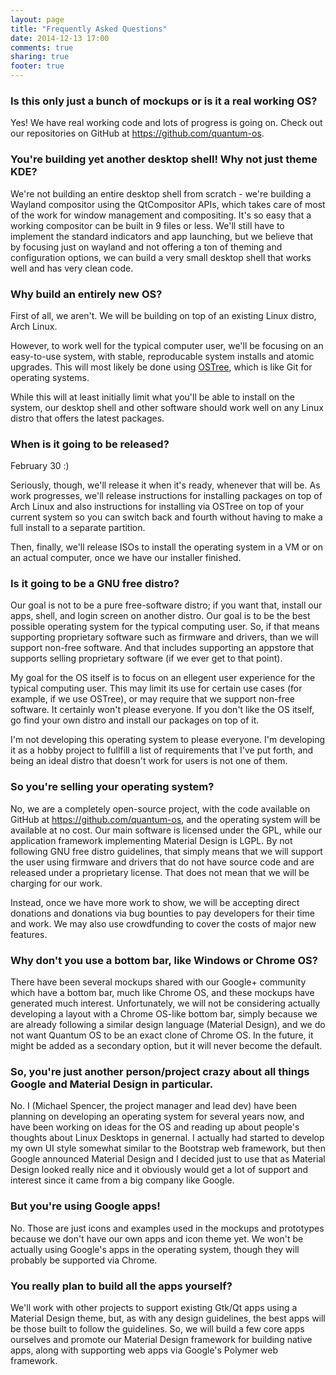 ```yaml
---
layout: page
title: "Frequently Asked Questions"
date: 2014-12-13 17:00
comments: true
sharing: true
footer: true
---
```


### Is this only just a bunch of mockups or is it a real working OS?

Yes! We have real working code and lots of progress is going on. Check out our repositories on GitHub
at <https://github.com/quantum-os>.

### You're building yet another desktop shell! Why not just theme KDE?

We're not building an entire desktop shell from scratch - we're building a Wayland compositor
using the QtCompositor APIs, which takes care of most of the work for window management and
compositing. It's so easy that a working compositor can be built in 9 files or less. We'll still
have to implement the standard indicators and app launching, but we believe that by focusing just
on wayland and not offering a ton of theming and configuration options, we can build a very small
desktop shell that works well and has very clean code.

### Why build an entirely new OS?

First of all, we aren't. We will be building on top of an existing Linux distro, Arch Linux.

However, to work well for the typical computer user, we'll be focusing on an easy-to-use system,
with stable, reproducable system installs and atomic upgrades. This will most likely be done using
[OSTree](https://wiki.gnome.org/action/show/Projects/OSTree), which is like Git for operating
systems.

While this will at least initially limit what you'll be able to install on the system, our desktop
shell and other software should work well on any Linux distro that offers the latest packages.

### When is it going to be released?

February 30 :)

Seriously, though, we'll release it when it's ready, whenever that will be. As work progresses,
we'll release instructions for installing packages on top of Arch Linux and also instructions for
installing via OSTree on top of your current system so you can switch back and fourth without having
to make a full install to a separate partition.

Then, finally, we'll release ISOs to install the operating system in a VM or on an actual computer,
once we have our installer finished.

### Is it going to be a GNU free distro?

Our goal is not to be a pure free-software distro; if you want that, install our apps, shell, and
login screen on another distro. Our goal is to be the best possible operating system for the typical
computing user. So, if that means supporting proprietary software such as firmware and drivers, than
we will support non-free software. And that includes supporting an appstore that supports selling
proprietary software (if we ever get to that point).

My goal for the OS itself is to focus on an ellegent user experience for the typical computing user.
This may limit its use for certain use cases (for example, if we use OSTree), or may require that
we support non-free software. It certainly won't please everyone. If you don't like the OS itself,
go find your own distro and install our packages on top of it.﻿

I'm not developing this operating system to please everyone. I'm developing it as a hobby project
to fullfill a list of requirements that I've put forth, and being an ideal distro that doesn't
work for users is not one of them.﻿

### So you're selling your operating system?

No, we are a completely open-source project, with the code available on GitHub at
<https://github.com/quantum-os>, and the operating system will be available at no cost. Our main
software is licensed under the GPL, while our application framework implementing Material Design is
LGPL. By not following GNU free distro guidelines, that simply means that we will support the user
using firmware and drivers that do not have source code and are released under a proprietary license.
That does not mean that we will be charging for our work.

Instead, once we have more work to show, we will be accepting direct donations and donations via
bug bounties to pay developers for their time and work. We may also use crowdfunding to cover
the costs of major new features.

### Why don't you use a bottom bar, like Windows or Chrome OS?

There have been several mockups shared with our Google+ community which have a bottom bar, much
like Chrome OS, and these mockups have generated much interest. Unfortunately, we will not be
considering actually developing a layout with a Chrome OS-like bottom bar, simply because we are
already following a similar design language (Material Design), and we do not want Quantum OS to be
an exact clone of Chrome OS. In the future, it might be added as a secondary option, but it will
never become the default.

### So, you're just another person/project crazy about all things Google and Material Design in particular.

No. I (Michael Spencer, the project manager and lead dev) have been planning on developing an
operating system for several years now, and have been working on ideas for the OS and reading up
about people's thoughts about Linux Desktops in genernal. I actually had started to develop my own
UI style somewhat similar to the Bootstrap web framework, but then Google announced Material Design
and I decided just to use that as Material Design looked really nice and it obviously would get
a lot of support and interest since it came from a big company like Google.

### But you're using Google apps!

No. Those are just icons and examples used in the mockups and prototypes because we don't have our
own apps and icon theme yet. We won't be actually using Google's apps in the operating system,
though they will probably be supported via Chrome.

### You really plan to build all the apps yourself?

We'll work with other projects to support existing Gtk/Qt apps using a Material Design theme, but,
as with any design guidelines, the best apps will be those built to follow the guidelines. So, we
will build a few core apps ourselves and promote our Material Design framework for building native apps,
along with supporting web apps via Google's Polymer web framework.
